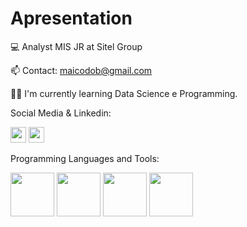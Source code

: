# Apresentation
💻 Analyst MIS JR at Sitel Group

📫 Contact: maicodob@gmail.com

👨‍💻 I'm currently learning Data Science e Programming.

Social Media & Linkedin:

[<img height="25m" src="https://img.shields.io/badge/Instagram-E4405F?style=for-the-badge&logo=instagram&logoColor=white"/>](https://www.instagram.com/maicoaranha/)
[<img height="25m" src="https://img.shields.io/badge/LinkedIn-0077B5?style=for-the-badge&logo=linkedin&logoColor=white"/>](https://www.linkedin.com/in/maycon-aranha-319b87193/)

Programming Languages and Tools:

<img height="70m" src="https://cdn.jsdelivr.net/gh/devicons/devicon/icons/python/python-original-wordmark.svg" /> <img height="70m" src="https://cl9.com.br/wp-content/uploads/2020/03/quais-as-diferencas-entre-as-versoes-do-sql-server-p10dnfny4wpoh5oxcvtewb4ezm48eemcycsg2jvhl4.jpg" /> <img height="70m" src="https://catracalivre.com.br/wp-content/uploads/2016/12/excel-450x253.png"/>  <img height="70m" src="https://www.insisoc.org/wp-content/uploads/2019/05/Logo-cuadrado-con-letra-Power-BI.png" /> 
